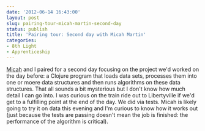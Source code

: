 ```yaml
---
date: '2012-06-14 16:43:00'
layout: post
slug: pairing-tour-micah-martin-second-day
status: publish
title: 'Pairing tour: Second day with Micah Martin'
categories:
- 8th Light
- Apprenticeship 
---
```


[Micah](http://www.8thlight.com/our-team/micah-martin) and I paired for a second day focusing on the project we'd worked on the day before: a Clojure program that loads data sets, processes them into one or moere data structures and then runs algorithms on these data structures. That all sounds a bit mysterious but I don't know how much detail I can go into. I was curious on the train ride out to Libertyville if we'd get to a fulfilling point at the end of the day. We did via tests. Micah is likely going to try it on data this evening and I'm curious to know how it works out (just because the tests are passing doesn't mean the job is finished: the performance of the algorithm is critical).
